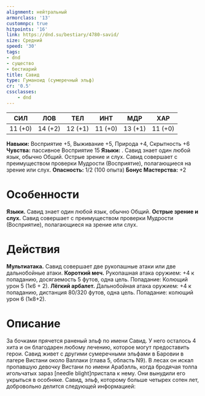```yaml
---
alignment: нейтральный
armorclass: '13'
customnpc: true
hitpoints: '16'
link: https://dnd.su/bestiary/4780-savid/
size: Средний
speed: '30'
tags:
- dnd
- существо
- бестиарий
title: Савид
type: Гуманоид (сумеречный эльф)
cr: '0.5'
cssclasses:
    - dnd
---
```



| СИЛ | ЛОВ | ТЕЛ | ИНТ | МДР | ХАР |
|---|---|---|---|---|---|
| 11 (+0) | 14 (+2) | 12 (+1) | 11 (+0) | 13 (+1) | 11 (+0) |
**Навыки:** Восприятие +5, Выживание +5, Природа +4, Скрытность +6
**Чувства:** пассивное Восприятие 15
**Языки:** . Савид знает один любой язык, обычно Общий.
Острые зрение и слух. Савид совершает с преимуществом проверки Мудрости (Восприятие), полагающиеся на зрение или слух.
**Опасность:** 1/2 (100 опыта)
**Бонус Мастерства:** +2


# Особенности
**Языки.** Савид знает один любой язык, обычно Общий.
**Острые зрение и слух.** Савид совершает с преимуществом проверки Мудрости (Восприятие), полагающиеся на зрение или слух.


# Действия
**Мультиатака.** Савид совершает две рукопашные атаки или две дальнобойные атаки.
**Короткий меч.** Рукопашная атака оружием: +4 к попаданию, досягаемость 5 футов, одна цель. Попадание: Колющий урон 5 (1к6 + 2).
**Лёгкий арбалет.** Дальнобойная атака оружием: +4 к попаданию, дистанция 80/320 футов, одна цель. Попадание: колющий урон 6 (1к8+2).


# Описание
За бочками прячется раненый эльф по имени Савид. У него осталось 4 хита и он благодарен любому лечению, которое могут предоставить герои. Савид живет с другими сумеречными эльфами в Баровии в лагере Вистани около Валлаки (глава 5, область N9). В лесах он искал пропавшую девочку Вистани по имени Арабэлль, когда бродячая толпа игольчатых зараз [needle blight]пристала к нему. Они вынудили его укрыться в особняке. Савид, эльф, которому больше четырех сотен лет, добровольно делится следующей информацией: